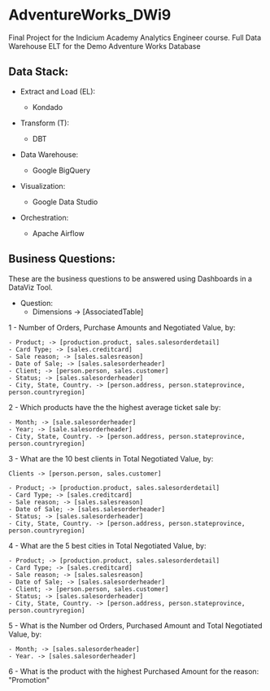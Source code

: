 # AdventureWorks_DWi9
Final Project for the Indicium Academy Analytics Engineer course. Full Data Warehouse ELT for the Demo Adventure Works Database

## Data Stack:

* Extract and Load (EL):
    - Kondado

* Transform (T):
    - DBT

* Data Warehouse:
    - Google BigQuery

* Visualization:
    - Google Data Studio

* Orchestration:
    - Apache Airflow


## Business Questions:
These are the business questions to be answered using Dashboards in a DataViz Tool.

* Question:
    - Dimensions -> [AssociatedTable]

1 - Number of Orders, Purchase Amounts and Negotiated Value, by:

    - Product; -> [production.product, sales.salesorderdetail]
    - Card Type; -> [sales.creditcard]
    - Sale reason; -> [sales.salesreason]
    - Date of Sale; -> [sales.salesorderheader]   
    - Client; -> [person.person, sales.customer]
    - Status; -> [sales.salesorderheader]
    - City, State, Country. -> [person.address, person.stateprovince, person.countryregion]

2 - Which products have the the highest average ticket sale by:

    - Month; -> [sale.salesorderheader]
    - Year; -> [sale.salesorderheader]
    - City, State, Country. -> [person.address, person.stateprovince, person.countryregion]

3 - What are the 10 best clients in Total Negotiated Value, by:

    Clients -> [person.person, sales.customer]

    - Product; -> [production.product, sales.salesorderdetail]
    - Card Type; -> [sales.creditcard]
    - Sale reason; -> [sales.salesreason]
    - Date of Sale; -> [sales.salesorderheader]
    - Status; -> [sales.salesorderheader]
    - City, State, Country. -> [person.address, person.stateprovince, person.countryregion]

4 - What are the 5 best cities in Total Negotiated Value, by:

    - Product; -> [production.product, sales.salesorderdetail]
    - Card Type; -> [sales.creditcard]
    - Sale reason; -> [sales.salesreason]
    - Date of Sale; -> [sales.salesorderheader]
    - Client; -> [person.person, sales.customer]
    - Status; -> [sales.salesorderheader]
    - City, State, Country. -> [person.address, person.stateprovince, person.countryregion]

5 - What is the Number od Orders, Purchased Amount and Total Negotiated Value, by:

    - Month; -> [sales.salesorderheader]
    - Year. -> [sales.salesorderheader]

6 - What is the product with the highest Purchased Amount for the reason: "Promotion"

